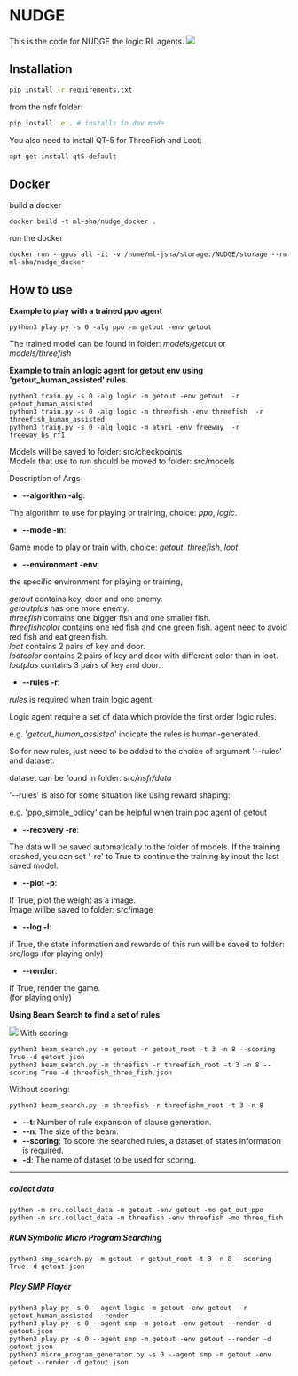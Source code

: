 # NUDGE

This is the code for NUDGE the logic RL agents.
![](image/LogicRL.png)

## Installation

```bash
pip install -r requirements.txt
```

from the nsfr folder:

```bash
pip install -e . # installs in dev mode
```

You also need to install QT-5 for ThreeFish and Loot:

```bash
apt-get install qt5-default
```
## Docker

build a docker

``` 
docker build -t ml-sha/nudge_docker .
```
run the docker
``` 
docker run --gpus all -it -v /home/ml-jsha/storage:/NUDGE/storage --rm ml-sha/nudge_docker

```

## How to use

**Example to play with a trained ppo agent**

```
python3 play.py -s 0 -alg ppo -m getout -env getout  
```  

The trained model can be found in folder: _models/getout_ or _models/threefish_

**Example to train an logic agent for getout env using 'getout_human_assisted' rules.**

```
python3 train.py -s 0 -alg logic -m getout -env getout  -r getout_human_assisted
python3 train.py -s 0 -alg logic -m threefish -env threefish  -r threefish_human_assisted
python3 train.py -s 0 -alg logic -m atari -env freeway  -r freeway_bs_rf1
```

Models will be saved to folder: src/checkpoints  
Models that use to run should be moved to folder: src/models  

Description of Args

* **--algorithm -alg**:

The algorithm to use for playing or training, choice: _ppo_, _logic_.

* **--mode -m**:

Game mode to play or train with, choice: _getout_, _threefish_, _loot_.

* **--environment -env**:

the specific environment for playing or training,

_getout_ contains key, door and one enemy.  
_getoutplus_ has one more enemy.  
_threefish_  contains one bigger fish and one smaller fish.  
_threefishcolor_  contains one red fish and one green fish. agent need to avoid red fish and eat green fish.  
_loot_  contains 2 pairs of key and door.  
_lootcolor_  contains 2 pairs of key and door with different color than in loot.  
_lootplus_    contains 3 pairs of key and door.

* **--rules -r**:

_rules_ is required when train logic agent.

Logic agent require a set of data which provide the first order logic rules.

e.g. '_getout_human_assisted_' indicate the rules is human-generated.

So for new rules, just need to be added to the choice of argument '--rules' and dataset.

dataset can be found in folder: _src/nsfr/data_

'--rules' is also for some situation like using reward shaping:

e.g. 'ppo_simple_policy' can be helpful when train ppo agent of getout

* **--recovery -re**:

The data will be saved automatically to the folder of models.
If the training crashed, you can set '-re' to True to continue the training by input the last saved model.

* **--plot -p**:

If True, plot the weight as a image.  
Image willbe saved to folder: src/image

* **--log -l**:

if True, the state information and rewards of this run will be saved to folder: src/logs
(for playing only)



* **--render**:

If True, render the game.  
(for playing only)

**Using Beam Search to find a set of rules**

![](image/beam_search.png)
With scoring:

```
python3 beam_search.py -m getout -r getout_root -t 3 -n 8 --scoring True -d getout.json  
python3 beam_search.py -m threefish -r threefish_root -t 3 -n 8 --scoring True -d threefish_three_fish.json  
``` 

Without scoring:

``` 
python3 beam_search.py -m threefish -r threefishm_root -t 3 -n 8 
``` 

* **--t**:  Number of rule expansion of clause generation.
* **--n**:  The size of the beam.
* **--scoring**: To score the searched rules, a dataset of states information is required.
* **-d**: The name of dataset to be used for scoring.

---
##### collect data
``` 
python -m src.collect_data -m getout -env getout -mo get_out_ppo
python -m src.collect_data -m threefish -env threefish -mo three_fish
```


##### RUN Symbolic Micro Program Searching
``` 
python3 smp_search.py -m getout -r getout_root -t 3 -n 8 --scoring True -d getout.json
```

##### Play SMP Player
``` 
python3 play.py -s 0 --agent logic -m getout -env getout  -r getout_human_assisted --render
python3 play.py -s 0 --agent smp -m getout -env getout --render -d getout.json
python3 play.py -s 0 --agent smp -m getout -env getout --render -d getout.json
python3 micro_program_generator.py -s 0 --agent smp -m getout -env getout --render -d getout.json
```